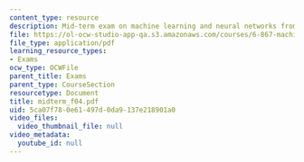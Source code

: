 ```yaml
---
content_type: resource
description: Mid-term exam on machine learning and neural networks from Fall 2004.
file: https://ol-ocw-studio-app-qa.s3.amazonaws.com/courses/6-867-machine-learning-fall-2006/5ca07f780e61497d0da9137e218901a0_midterm_f04.pdf
file_type: application/pdf
learning_resource_types:
- Exams
ocw_type: OCWFile
parent_title: Exams
parent_type: CourseSection
resourcetype: Document
title: midterm_f04.pdf
uid: 5ca07f78-0e61-497d-0da9-137e218901a0
video_files:
  video_thumbnail_file: null
video_metadata:
  youtube_id: null
---
```

